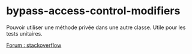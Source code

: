 # bypass-access-control-modifiers
Pouvoir utiliser une méthode privée dans une autre classe.
Utile pour les tests unitaires. 

[Forum : stackoverflow](https://stackoverflow.com/questions/11483647/how-do-i-access-private-methods-and-private-data-members-via-reflection)
